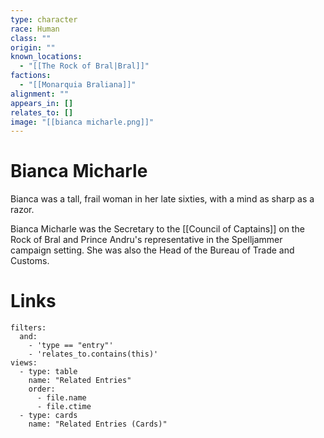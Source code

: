 ```yaml
---
type: character
race: Human
class: ""
origin: ""
known_locations:
  - "[[The Rock of Bral|Bral]]"
factions:
  - "[[Monarquia Braliana]]"
alignment: ""
appears_in: []
relates_to: []
image: "[[bianca micharle.png]]"
---
```

# Bianca Micharle

Bianca was a tall, frail woman in her late sixties, with a mind as sharp as a razor.

Bianca Micharle was the Secretary to the [[Council of Captains]] on the Rock of Bral and Prince Andru's representative in the Spelljammer campaign setting. She was also the Head of the Bureau of Trade and Customs.

<!-- DYNAMIC:related-entries -->

# Links

```base
filters:
  and:
    - 'type == "entry"'
    - 'relates_to.contains(this)'
views:
  - type: table
    name: "Related Entries"
    order:
	  - file.name
      - file.ctime
  - type: cards
    name: "Related Entries (Cards)"
```

<!-- /DYNAMIC -->
